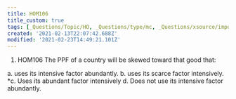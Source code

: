 ```yaml
---
title: HOM106
title_custom: true
tags: [_Questions/Topic/HO, _Questions/type/mc, _Questions/xsource/import]
created: '2021-02-13T22:07:42.688Z'
modified: '2021-02-23T14:49:21.101Z'
---
```


1. HOM106 The PPF of a country will be skewed toward that good that:

a. uses its intensive factor abundantly.
b. uses its scarce factor intensively.
*c. Uses its abundant factor intensively
d. Does not use its intensive factor abundantly.
